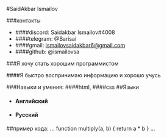 #SaidAkbar Ismailov

###контакты
- ####discord: Saidakbar Ismailov#4008
- ####telegram: @Barisai
- ####gmail: ismailovsaidakbar6@gmail.com
- ####github: @ismailovsa
 
###Я хочу стать хорошим программистом

####Я быстро воспринимаю информацию и хорошо учусь

###Навыки и умения:
####html,
####css
##Языки
- #### Английский
- #### Русский
##пример кода:
...
function multiply(a, b) {
    return a * b
}
...
